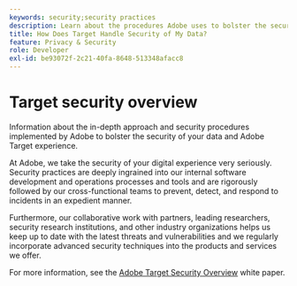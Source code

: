 ```yaml
---
keywords: security;security practices
description: Learn about the procedures Adobe uses to bolster the security of your data and Adobe Target experience. Download the Adobe Target Security Overview white paper.
title: How Does Target Handle Security of My Data?
feature: Privacy & Security
role: Developer
exl-id: be93072f-2c21-40fa-8648-513348afacc8
---
```

# Target security overview

Information about the in-depth approach and security procedures implemented by Adobe to bolster the security of your data and Adobe Target experience.

At Adobe, we take the security of your digital experience very seriously. Security practices are deeply ingrained into our internal software development and operations processes and tools and are rigorously followed by our cross-functional teams to prevent, detect, and respond to incidents in an expedient manner.

Furthermore, our collaborative work with partners, leading researchers, security research institutions, and other industry organizations helps us keep up to date with the latest threats and vulnerabilities and we regularly incorporate advanced security techniques into the products and services we offer.

For more information, see the [Adobe Target Security Overview](https://www.adobe.com/content/dam/cc/en/security/pdfs/AdobeTargetSecurityOverview.pdf) white paper.
